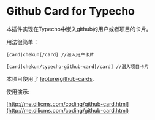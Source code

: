 Github Card for Typecho
===================

本插件实现在Typecho中嵌入github的用户或者项目的卡片。

用法很简单：

```
[card]chekun[/card] //潜入用户卡片
```

```
[card]chekun/typecho-github-card[/card] //潜入项目卡片
```

本项目使用了 [lepture/github-cards](https://github.com/lepture/github-cards).

使用演示:

[http://me.dilicms.com/coding/github-card.html](http://me.dilicms.com/coding/github-card.html)
